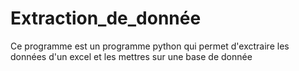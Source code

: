 # Extraction_de_donnée
Ce programme est un programme python qui permet d'exctraire les données d'un excel et les mettres sur une base de donnée
